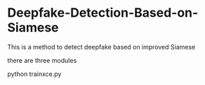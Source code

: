 # Deepfake-Detection-Based-on-Siamese
This is a method to detect deepfake based on improved Siamese

there are three modules

python trainxce.py

